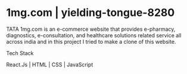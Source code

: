 # 1mg.com  |  yielding-tongue-8280


TATA 1mg.com is an e-commerce website that provides e-pharmacy, diagnostics, e-consultation, and healthcare solutions related service all across india and in this project I tried to make a clone of this website.



Tech Stack

React.Js |
HTML |
CSS |
JavaScript 

